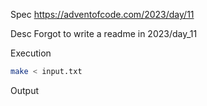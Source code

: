Spec https://adventofcode.com/2023/day/11

Desc Forgot to write a readme in 2023/day_11

Execution

```bash
make < input.txt
```

Output

```
```

